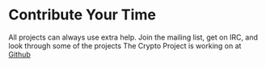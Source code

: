 # Contribute Your Time

All projects can always use extra help. Join the mailing list, get on IRC, and
look through some of the projects The Crypto Project is working on at
[Github][1]

   [1]: https://github.com/cryptodotis

